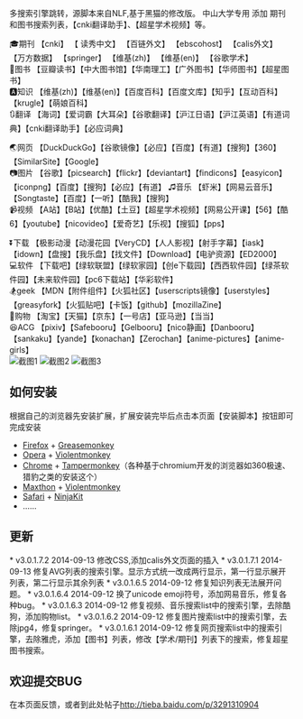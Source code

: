 多搜索引擎跳转，源脚本来自NLF,基于黑猫的修改版。
中山大学专用 添加 期刊和图书搜索列表，【cnki翻译助手】、【超星学术视频】等。

🎓期刊 【cnki】 【 读秀中文】  【百链外文】  【ebscohost】  【calis外文】  【万方数据】  【springer】  【维基(zh)】  【维基(en)】  【谷歌学术】  
📕图书 【豆瓣读书】【中大图书馆】【华南理工】【广外图书】【华师图书】【超星图书】  
🅰知识  【维基(zh)】【维基(en)】【百度百科】【百度文库】【知乎】【互动百科】【krugle】【萌娘百科】  
🔃翻译 【海词】【爱词霸【大耳朵】【谷歌翻译】【沪江日语】【沪江英语】【有道词典】【cnki翻译助手】【必应词典】  

🌏网页  【DuckDuckGo】【谷歌镜像】【必应】【百度】【有道】【搜狗】【360】【SimilarSite】【Google】  
📷图片 【谷歌】【picsearch】【flickr】【deviantart】【findicons】【easyicon】【iconpng】【百度】【搜狗】【必应】【有道】
♫音乐 【虾米】【网易云音乐】【Songtaste】【百度】【一听】【酷我】【搜狗】  
📹视频 【A站】【B站】【优酷】【土豆】【超星学术视频】【网易公开课】【56】【酷6】【youtube】【nicovideo】【爱奇艺】【乐视】【搜狐】【pps】  

⏬下载  【极影动漫【动漫花园【VeryCD】【人人影视】【射手字幕】【iask】【idown】【盘搜】【我乐盘】【找文件】【Download】【电驴资源】【ED2000】  
💻软件  【下载吧】【绿软联盟】【绿软家园】【创e下载园】【西西软件园】【绿茶软件园】【未来软件园】【pc6下载站】【华彩软件】  
🏂geek   【MDN【附件组件】【火狐社区】【userscripts镜像】【userstyles】【greasyfork】【火狐贴吧】【卡饭】【github】【mozillaZine】  
🏬购物   【淘宝】【天猫】【京东】【一号店】【亚马逊】【当当】  
😆ACG  【pixiv】【Safebooru】【Gelbooru】【nico静画】【Danbooru】【sankaku】【yande】【konachan】【Zerochan】【anime-pictures】【anime-girls】  
![截图1](https://github.com/hanchyhill/userScript/blob/master/search_engine_jump_for_SYSU/search_engine_jump1.jpg)
![截图2](https://github.com/hanchyhill/userScript/blob/master/search_engine_jump_for_SYSU/search_engine_jump2.jpg)
![截图3](https://github.com/hanchyhill/userScript/blob/master/search_engine_jump_for_SYSU/search_engine_jump3.png)
<h2>如何安装</h2>
根据自己的浏览器先安装扩展，扩展安装完毕后点击本页面【安装脚本】按钮即可完成安装
<ul class="simple">
<li><a href="http://www.firefox.com/" class="reference external">Firefox</a> + <a href="https://addons.mozilla.org/firefox/addon/greasemonkey/" class="reference external">Greasemonkey</a></li>
<li><a href="http://www.opera.com/" class="reference external">Opera</a> + <a href="https://addons.opera.com/extensions/details/violent-monkey/" class="reference external">Violentmonkey</a></li>
<li><a href="http://www.google.com/chrome" class="reference external">Chrome</a> + <a href="http://tampermonkey.net" class="reference external">Tampermonkey</a>（各种基于chromium开发的浏览器如360极速、猎豹之类的安装这个）</li>
<li><a href="http://www.maxthon.cn/" class="reference external">Maxthon</a> + <a href="http://extension.maxthon.cn/detail/index.php?view_id=1680" class="reference external">Violentmonkey</a></li>
<li><a href="http://www.apple.com/cn/safari/" class="reference external">Safari</a> + <a href="http://ss-o.net/safari/extension/NinjaKit.safariextz" class="reference external">NinjaKit</a></li>
<li>……</li>
</ul>
<h2>更新</h2>
* v3.0.1.7.2  2014-09-13 修改CSS,添加calis外文页面的插入  
* v3.0.1.7.1  2014-09-13 修复AVG列表的搜索引擎。显示方式统一改成两行显示，第一行显示展开列表，第二行显示其余列表  
* v3.0.1.6.5  2014-09-12 修复知识列表无法展开问题。  
* v3.0.1.6.4  2014-09-12 换了unicode emoji符号，添加网易音乐，修复各种bug。  
* v3.0.1.6.3  2014-09-12 修复视频、音乐搜索list中的搜索引擎，去除酷狗，添加购物list。  
* v3.0.1.6.2  2014-09-12 修复图片搜索list中的搜索引擎，去除jpg4，修复springer。  
* v3.0.1.6.1  2014-09-12 修复网页搜索list中的搜索引擎，去除雅虎，添加【图书】列表，修改【学术/期刊】列表下的搜索，修复超星图书搜索。


<h2>欢迎提交BUG</h2>
在本页面反馈，或者到此处帖子<a href="http://tieba.baidu.com/p/3291310904">http://tieba.baidu.com/p/3291310904</a>
